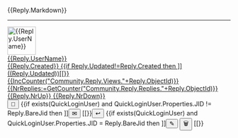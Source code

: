 ﻿<div id="{{Reply.ObjectId}}">

{{Reply.Markdown}}

----------

<div class='footer'>
<a href="/Community/Author/{{Reply.UserId}}">
<img alt='{{Reply.UserName}}' with='64' height='64' src='{{Reply.AvatarUrl}}?Width=64&Height=64'/>
<div class='authorInfo'>
<span class='author'>{{Reply.UserName}}</span>
<br/>
<span class='created'>{{Reply.Created}}</span>
{{if Reply.Updated!=Reply.Created then ]]
<span class='updated'>((Reply.Updated))</span>[[}}
<br/>
<span class='views'>{{IncCounter("Community.Reply.Views."+Reply.ObjectId)}}</span>
<span class='replies' onclick="OpenLink('/Community/Reply/{{Reply.ObjectId}}')">{{NrReplies:=GetCounter("Community.Reply.Replies."+Reply.ObjectId)}}</span>
<span class='upvotes' id="up{{Reply.ObjectId}}" onclick="{{exists(QuickLoginUser) ? ]]VoteReply('((Reply.ObjectId))',true)[[ : ]]DoLogin()[[}};event.preventDefault()">{{Reply.NrUp}}</span>
<span class='downvotes' id="down{{Reply.ObjectId}}" onclick="{{exists(QuickLoginUser) ? ]]VoteReply('((Reply.ObjectId))',false)[[ : ]]DoLogin()[[}};event.preventDefault()">{{Reply.NrDown}}</span>
</div></a>
<div class="toolbar">
<button type="button" onclick="OpenLink('/Community/Reply/{{Reply.ObjectId}}')" class="unicodeChar">🔗</button>
{{if exists(QuickLoginUser) and QuickLoginUser.Properties.JID != Reply.BareJid then ]]<button type="button" onclick="OpenLink('/Community/Message.md?Reply=((Reply.ObjectId))')" class="unicodeChar">✉</button>
[[}}<button type="button" ovnclick="OpenLink('/Community/Reply.md?Reply={{Reply.ObjectId}}')" class="unicodeChar">↩</button>
{{if exists(QuickLoginUser) and QuickLoginUser.Properties.JID = Reply.BareJid then ]]<button type="button" onclick="EditReply('((Reply.ObjectId))')" title="Edit the reply." class="unicodeChar">✎</button>
<button type="button" onclick="DeleteReply('((Reply.ObjectId))')" title="Delete reply." class="unicodeChar negButton">🗑</button>
[[}}
</div>
</div>
</div>
